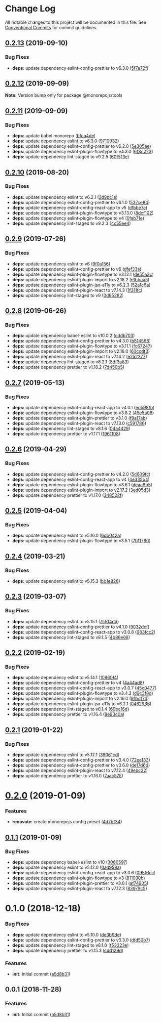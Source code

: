 # Change Log

All notable changes to this project will be documented in this file.
See [Conventional Commits](https://conventionalcommits.org) for commit guidelines.

## [0.2.13](https://github.com/monorepojs/monorepojs/compare/@monorepojs/tools@0.2.12...@monorepojs/tools@0.2.13) (2019-09-10)


### Bug Fixes

* **deps:** update dependency eslint-config-prettier to v6.3.0 ([5f7a72f](https://github.com/monorepojs/monorepojs/commit/5f7a72f))





## [0.2.12](https://github.com/monorepojs/monorepojs/compare/@monorepojs/tools@0.2.11...@monorepojs/tools@0.2.12) (2019-09-09)

**Note:** Version bump only for package @monorepojs/tools





## [0.2.11](https://github.com/monorepojs/monorepojs/compare/@monorepojs/tools@0.2.10...@monorepojs/tools@0.2.11) (2019-09-09)


### Bug Fixes

* **deps:** update babel monorepo ([bfca4de](https://github.com/monorepojs/monorepojs/commit/bfca4de))
* **deps:** update dependency eslint to v6.3.0 ([9710932](https://github.com/monorepojs/monorepojs/commit/9710932))
* **deps:** update dependency eslint-config-prettier to v6.2.0 ([5e305ae](https://github.com/monorepojs/monorepojs/commit/5e305ae))
* **deps:** update dependency eslint-plugin-flowtype to v4.3.0 ([6f8c223](https://github.com/monorepojs/monorepojs/commit/6f8c223))
* **deps:** update dependency lint-staged to v9.2.5 ([60f513e](https://github.com/monorepojs/monorepojs/commit/60f513e))





## [0.2.10](https://github.com/monorepojs/monorepojs/compare/@monorepojs/tools@0.2.9...@monorepojs/tools@0.2.10) (2019-08-20)


### Bug Fixes

* **deps:** update dependency eslint to v6.2.1 ([2d9bc1e](https://github.com/monorepojs/monorepojs/commit/2d9bc1e))
* **deps:** update dependency eslint-config-prettier to v6.1.0 ([537ce84](https://github.com/monorepojs/monorepojs/commit/537ce84))
* **deps:** update dependency eslint-config-react-app to v5 ([dfbbe7c](https://github.com/monorepojs/monorepojs/commit/dfbbe7c))
* **deps:** update dependency eslint-plugin-flowtype to v3.13.0 ([8dcf102](https://github.com/monorepojs/monorepojs/commit/8dcf102))
* **deps:** update dependency eslint-plugin-flowtype to v4 ([0fab71e](https://github.com/monorepojs/monorepojs/commit/0fab71e))
* **deps:** update dependency lint-staged to v9.2.3 ([4c55ee4](https://github.com/monorepojs/monorepojs/commit/4c55ee4))





## [0.2.9](https://github.com/monorepojs/monorepojs/compare/@monorepojs/tools@0.2.8...@monorepojs/tools@0.2.9) (2019-07-26)


### Bug Fixes

* **deps:** update dependency eslint to v6 ([9f0a156](https://github.com/monorepojs/monorepojs/commit/9f0a156))
* **deps:** update dependency eslint-config-prettier to v6 ([dfef33a](https://github.com/monorepojs/monorepojs/commit/dfef33a))
* **deps:** update dependency eslint-plugin-flowtype to v3.12.1 ([de55a3c](https://github.com/monorepojs/monorepojs/commit/de55a3c))
* **deps:** update dependency eslint-plugin-import to v2.18.2 ([e1bbaa5](https://github.com/monorepojs/monorepojs/commit/e1bbaa5))
* **deps:** update dependency eslint-plugin-jsx-a11y to v6.2.3 ([52a1c6a](https://github.com/monorepojs/monorepojs/commit/52a1c6a))
* **deps:** update dependency eslint-plugin-react to v7.14.3 ([1f311fc](https://github.com/monorepojs/monorepojs/commit/1f311fc))
* **deps:** update dependency lint-staged to v9 ([0d65282](https://github.com/monorepojs/monorepojs/commit/0d65282))





## [0.2.8](https://github.com/monorepojs/monorepojs/compare/@monorepojs/tools@0.2.7...@monorepojs/tools@0.2.8) (2019-06-26)


### Bug Fixes

* **deps:** update dependency babel-eslint to v10.0.2 ([cddb703](https://github.com/monorepojs/monorepojs/commit/cddb703))
* **deps:** update dependency eslint-config-prettier to v4.3.0 ([b514568](https://github.com/monorepojs/monorepojs/commit/b514568))
* **deps:** update dependency eslint-plugin-flowtype to v3.11.1 ([fc67247](https://github.com/monorepojs/monorepojs/commit/fc67247))
* **deps:** update dependency eslint-plugin-import to v2.18.0 ([60ccdf3](https://github.com/monorepojs/monorepojs/commit/60ccdf3))
* **deps:** update dependency eslint-plugin-react to v7.14.2 ([e252277](https://github.com/monorepojs/monorepojs/commit/e252277))
* **deps:** update dependency lint-staged to v8.2.1 ([8df3a83](https://github.com/monorepojs/monorepojs/commit/8df3a83))
* **deps:** update dependency prettier to v1.18.2 ([7d450b5](https://github.com/monorepojs/monorepojs/commit/7d450b5))





## [0.2.7](https://github.com/monorepojs/monorepojs/compare/@monorepojs/tools@0.2.6...@monorepojs/tools@0.2.7) (2019-05-13)


### Bug Fixes

* **deps:** update dependency eslint-config-react-app to v4.0.1 ([ed598fb](https://github.com/monorepojs/monorepojs/commit/ed598fb))
* **deps:** update dependency eslint-plugin-flowtype to v3.8.2 ([45e5a08](https://github.com/monorepojs/monorepojs/commit/45e5a08))
* **deps:** update dependency eslint-plugin-prettier to v3.1.0 ([f9a17ab](https://github.com/monorepojs/monorepojs/commit/f9a17ab))
* **deps:** update dependency eslint-plugin-react to v7.13.0 ([c591786](https://github.com/monorepojs/monorepojs/commit/c591786))
* **deps:** update dependency lint-staged to v8.1.6 ([04a4429](https://github.com/monorepojs/monorepojs/commit/04a4429))
* **deps:** update dependency prettier to v1.17.1 ([1961108](https://github.com/monorepojs/monorepojs/commit/1961108))





## [0.2.6](https://github.com/monorepojs/monorepojs/compare/@monorepojs/tools@0.2.5...@monorepojs/tools@0.2.6) (2019-04-29)


### Bug Fixes

* **deps:** update dependency eslint-config-prettier to v4.2.0 ([5d609fc](https://github.com/monorepojs/monorepojs/commit/5d609fc))
* **deps:** update dependency eslint-config-react-app to v4 ([4e335b4](https://github.com/monorepojs/monorepojs/commit/4e335b4))
* **deps:** update dependency eslint-plugin-flowtype to v3.6.1 ([deaa8b5](https://github.com/monorepojs/monorepojs/commit/deaa8b5))
* **deps:** update dependency eslint-plugin-import to v2.17.2 ([3ed05d3](https://github.com/monorepojs/monorepojs/commit/3ed05d3))
* **deps:** update dependency prettier to v1.17.0 ([348522f](https://github.com/monorepojs/monorepojs/commit/348522f))





## [0.2.5](https://github.com/monorepojs/monorepojs/compare/@monorepojs/tools@0.2.4...@monorepojs/tools@0.2.5) (2019-04-04)


### Bug Fixes

* **deps:** update dependency eslint to v5.16.0 ([6db042a](https://github.com/monorepojs/monorepojs/commit/6db042a))
* **deps:** update dependency eslint-plugin-flowtype to v3.5.1 ([7b11780](https://github.com/monorepojs/monorepojs/commit/7b11780))





## [0.2.4](https://github.com/monorepojs/monorepojs/compare/@monorepojs/tools@0.2.3...@monorepojs/tools@0.2.4) (2019-03-21)


### Bug Fixes

* **deps:** update dependency eslint to v5.15.3 ([bb1e828](https://github.com/monorepojs/monorepojs/commit/bb1e828))





## [0.2.3](https://github.com/monorepojs/monorepojs/compare/@monorepojs/tools@0.2.2...@monorepojs/tools@0.2.3) (2019-03-07)


### Bug Fixes

* **deps:** update dependency eslint to v5.15.1 ([75514dd](https://github.com/monorepojs/monorepojs/commit/75514dd))
* **deps:** update dependency eslint-config-prettier to v4.1.0 ([9032dcf](https://github.com/monorepojs/monorepojs/commit/9032dcf))
* **deps:** update dependency eslint-config-react-app to v3.0.8 ([083fcc2](https://github.com/monorepojs/monorepojs/commit/083fcc2))
* **deps:** update dependency lint-staged to v8.1.5 ([4b86e69](https://github.com/monorepojs/monorepojs/commit/4b86e69))





## [0.2.2](https://github.com/monorepojs/monorepojs/compare/@monorepojs/tools@0.2.1...@monorepojs/tools@0.2.2) (2019-02-19)


### Bug Fixes

* **deps:** update dependency eslint to v5.14.1 ([10860f4](https://github.com/monorepojs/monorepojs/commit/10860f4))
* **deps:** update dependency eslint-config-prettier to v4 ([4a44ad8](https://github.com/monorepojs/monorepojs/commit/4a44ad8))
* **deps:** update dependency eslint-config-react-app to v3.0.7 ([45c0477](https://github.com/monorepojs/monorepojs/commit/45c0477))
* **deps:** update dependency eslint-plugin-flowtype to v3.4.2 ([d9c3f8d](https://github.com/monorepojs/monorepojs/commit/d9c3f8d))
* **deps:** update dependency eslint-plugin-import to v2.16.0 ([91bdf74](https://github.com/monorepojs/monorepojs/commit/91bdf74))
* **deps:** update dependency eslint-plugin-jsx-a11y to v6.2.1 ([0462936](https://github.com/monorepojs/monorepojs/commit/0462936))
* **deps:** update dependency lint-staged to v8.1.4 ([69bc16d](https://github.com/monorepojs/monorepojs/commit/69bc16d))
* **deps:** update dependency prettier to v1.16.4 ([8e93c0a](https://github.com/monorepojs/monorepojs/commit/8e93c0a))





## [0.2.1](https://github.com/monorepojs/monorepojs/compare/@monorepojs/tools@0.2.0...@monorepojs/tools@0.2.1) (2019-01-22)


### Bug Fixes

* **deps:** update dependency eslint to v5.12.1 ([38061cd](https://github.com/monorepojs/monorepojs/commit/38061cd))
* **deps:** update dependency eslint-config-prettier to v3.4.0 ([72ea133](https://github.com/monorepojs/monorepojs/commit/72ea133))
* **deps:** update dependency eslint-config-prettier to v3.6.0 ([de17d6d](https://github.com/monorepojs/monorepojs/commit/de17d6d))
* **deps:** update dependency eslint-plugin-react to v7.12.4 ([49ebc22](https://github.com/monorepojs/monorepojs/commit/49ebc22))
* **deps:** update dependency prettier to v1.16.0 ([7aac575](https://github.com/monorepojs/monorepojs/commit/7aac575))





# [0.2.0](https://github.com/monorepojs/monorepojs/compare/@monorepojs/tools@0.1.1...@monorepojs/tools@0.2.0) (2019-01-09)


### Features

* **renovate:** create monorepojs config preset ([4d7bf34](https://github.com/monorepojs/monorepojs/commit/4d7bf34))





## [0.1.1](https://github.com/monorepojs/monorepojs/compare/@monorepojs/tools@0.1.0...@monorepojs/tools@0.1.1) (2019-01-09)


### Bug Fixes

* **deps:** update dependency babel-eslint to v10 ([3060597](https://github.com/monorepojs/monorepojs/commit/3060597))
* **deps:** update dependency eslint to v5.12.0 ([0ad959a](https://github.com/monorepojs/monorepojs/commit/0ad959a))
* **deps:** update dependency eslint-config-react-app to v3.0.6 ([095f6ec](https://github.com/monorepojs/monorepojs/commit/095f6ec))
* **deps:** update dependency eslint-plugin-flowtype to v3 ([811030b](https://github.com/monorepojs/monorepojs/commit/811030b))
* **deps:** update dependency eslint-plugin-prettier to v3.0.1 ([af74905](https://github.com/monorepojs/monorepojs/commit/af74905))
* **deps:** update dependency eslint-plugin-react to v7.12.3 ([83979c5](https://github.com/monorepojs/monorepojs/commit/83979c5))





# 0.1.0 (2018-12-18)


### Bug Fixes

* **deps:** update dependency eslint to v5.10.0 ([de3b9de](https://github.com/monorepojs/monorepojs/commit/de3b9de))
* **deps:** update dependency eslint-config-prettier to v3.3.0 ([dfd50b7](https://github.com/monorepojs/monorepojs/commit/dfd50b7))
* **deps:** update dependency lint-staged to v8.1.0 ([f53323e](https://github.com/monorepojs/monorepojs/commit/f53323e))
* **deps:** update dependency prettier to v1.15.3 ([cdd129d](https://github.com/monorepojs/monorepojs/commit/cdd129d))


### Features

* **init:** Initial commit ([a5d8b31](https://github.com/monorepojs/monorepojs/commit/a5d8b31))





## 0.0.1 (2018-11-28)


### Features

* **init:** Initial commit ([a5d8b31](https://github.com/monorepojs/monorepojs/commit/a5d8b31))
